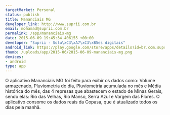 ```yaml
--- 
targetMarket: Personal
status: publish
title: Mananciais MG
developer_link: http://www.suprii.com.br
email: mohamad@suprii.com.br
permalink: /app/mananciais-mg
date: 2015-06-09 19:45:34.406155 +00:00
developer: "Suprii - Solu\xC3\xA7\xC3\xB5es digitais"
android_link: https://play.google.com/store/apps/details?id=br.com.suprii.mananciaismg
thumb: /uploads/app/2015-06/2015-06-09-mananciais-mg.png
devices: 
- android
type: app
---
```


O aplicativo Mananciais MG foi feito para exibir os dados como: Volume armazenado, Pluviometria do dia, Pluviometria acumulada no mês e Média histórica do mês, das 4 represas que abastecem o estado de Minas Gerais, sendo elas: Rio das Velhas, Rio Manso, Serra Azul e Vargem das Flores. O aplicativo consome os dados reais da Copasa, que é atualizado todos os dias pela manhã.
